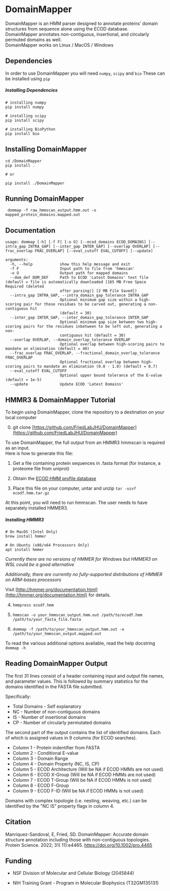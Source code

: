 # DomainMapper
DomainMapper is an HMM parser designed to annotate proteins' domain structures from sequence alone using the ECOD database.  
DomainMapper annotates non-contiguous, insertional, and circularly permuted domains as well.  
DomainMapper works on Linux / MacOS / Windows  

## Dependencies

In order to use DomainMapper you will need ```numpy```, ```scipy``` and  ```bio```
These can be installed using ```pip```

##### Installing Dependencies
```
# installing numpy
pip install numpy

# installing scipy
pip install scipy

# installing BioPython
pip install bio
```

## Installing DomainMapper
```
cd /DomainMapper
pip install .

# or

pip install ./DomainMapper
```

## Running DomainMapper

``` dommap -f raw_hmmscan_output.hmm.out -o mapped_protein_domains.mapped.out```

## Documentation

```
usage: dommap [-h] [-f F] [-o O] [--ecod_domains ECOD_DOMAINS] [--intra_gap INTRA_GAP] [--inter_gap INTER_GAP] [--overlap OVERLAP] [--frac_overlap FRAC_OVERLAP] [--eval_cutoff EVAL_CUTOFF] [--update]

arguments:
  -h, --help            show this help message and exit
  -f F                  Input path to file from 'hmmscan'
  -o O                  Output path for mapped domains
  --dom_def DOM_DEF     Path to ECOD 'Latest Domains' text file (default = file is automatically downloaded [165 MB Free Space Required (deleted
                        after parsing)] [2 MB File Saved])
  --intra_gap INTRA_GAP, --intra_domain_gap_tolerance INTRA_GAP
                        Optional minimum gap size within a high-scoring pair for those residues to be carved out, generating a non-contiguous hit
                        (default = 30)
  --inter_gap INTER_GAP, --inter_domain_gap_tolerance INTER_GAP
                        Optional minimum gap size between two high-scoring pairs for the residues inbetween to be left out, generating a non-
                        contiguous hit (default = 30)
  --overlap OVERLAP, --domain_overlap_tolerance OVERLAP
                        Optional overlap between high-scoring pairs to mandate an elimination (default = 40)
  --frac_overlap FRAC_OVERLAP, --fractional_domain_overlap_tolerance FRAC_OVERLAP
                        Optional fractional overlap between high-scoring pairs to mandate an elimination (0.0 - 1.0) (default = 0.7)
  --eval_cutoff EVAL_CUTOFF
                        Optional upper bound tolerance of the E-value (default = 1e-5)
  --update              Update ECOD 'Latest Domains'
```

## HMMR3 & DomainMapper Tutorial

To begin using DomainMapper, clone the repository to a destination on your local computer

0) git clone [https://github.com/FriedLabJHU/DomainMapper](https://github.com/FriedLabJHU/DomainMapper)

To use DomainMapper, the full output from an HMMR3 hmmscan is required as an input.  
Here is how to generate this file:

1) Get a file containing protein sequences in .fasta format (for instance, a proteome file from uniprot)

2) Obtain the [ECOD HMM profile database](http://prodata.swmed.edu/ecod/distributions/ecodf.hmm.tar.gz)

3) Place this file on your computer, untar and unzip ```tar -xzvf ecodf.hmm.tar.gz```

At this point, you will need to run hmmscan.  The user needs to have separately installed HMMER3.

##### Installing HMMR3
```
# On MacOS (Intel Only)
brew install hmmer

# On Ubuntu (x86/x64 Processors Only)
apt install hmmer
```
*Currently there are no versions of HMMER for Windows but HMMER3 on WSL could be a good alternative*

*Additionally, there are currently no fully-supported distributions of HMMER on ARM-bases processors*

Visit [http://hmmer.org/documentation.html](http://hmmer.org/documentation.html) for details.

4) ```hmmpress ecodf.hmm```

5) ```hmmscan -o your_hmmscan_output.hmm.out /path/to/ecodf.hmm /path/to/your_fasta_file.fasta```

6) ```dommap -f /path/to/your_hmmscan_output.hmm.out -o /path/to/your_hmmscan_output.mapped.out```

To read the various additional options available, read the help docstring  
```dommap -h```

## Reading DomainMapper Output

The first 31 lines consist of a header containing input and output file names, and parameter values. This is followed by summary statistics for the domains identified in the FASTA file submitted.  

Specifically:

* Total Domains - Self explanatory
* NC - Number of non-contiguous domains
* IS - Number of insertional domains
* CP - Number of circularly permutated domains

The second part of the output contains the list of identified domains. Each of which is assigned values in 9 columns (for ECOD searches).
* Column 1 - Protein indentifier from FASTA
* Column 2 - Conditional E-value
* Column 3 - Domain Range
* Column 4 - Domain Property (NC, IS, CP)
* Column 5 - ECOD Architecture (Will be NA if ECOD HMMs are not used)
* Column 6 - ECOD X-Group (Will be NA if ECOD HMMs are not used)
* Column 7 - ECOD T-Group (Will be NA if ECOD HMMs is not used)
* Column 8 - ECOD F-Group
* Column 9 - ECOD F-ID (Will be NA if ECOD HMMs is not used)

Domains with complex topologie (i.e. nesting, weaving, etc.) can be identified by the "NC IS" property flags in column 4.

## Citation

Manriquez-Sandoval, E, Fried, SD. DomainMapper: Accurate domain structure annotation including those with non-contiguous topologies. Protein Science. 2022; 31( 11):e4465. https://doi.org/10.1002/pro.4465

## Funding

* NSF Division of Molecular and Cellular Biology (2045844)

* NIH Training Grant - Program in Molecular Biophysics (T32GM135131)
